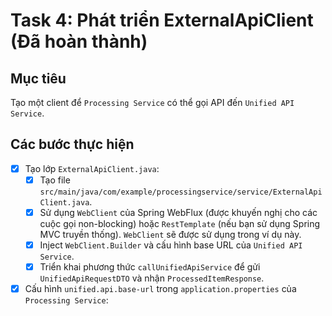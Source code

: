 # Task 4: Phát triển ExternalApiClient (Đã hoàn thành)

## Mục tiêu
Tạo một client để `Processing Service` có thể gọi API đến `Unified API Service`.

## Các bước thực hiện

- [x] Tạo lớp `ExternalApiClient.java`:
    - [x] Tạo file `src/main/java/com/example/processingservice/service/ExternalApiClient.java`.
    - [x] Sử dụng `WebClient` của Spring WebFlux (được khuyến nghị cho các cuộc gọi non-blocking) hoặc `RestTemplate` (nếu bạn sử dụng Spring MVC truyền thống). `WebClient` sẽ được sử dụng trong ví dụ này.
    - [x] Inject `WebClient.Builder` và cấu hình base URL của `Unified API Service`.
    - [x] Triển khai phương thức `callUnifiedApiService` để gửi `UnifiedApiRequestDTO` và nhận `ProcessedItemResponse`.

- [x] Cấu hình `unified.api.base-url` trong `application.properties` của `Processing Service`:
